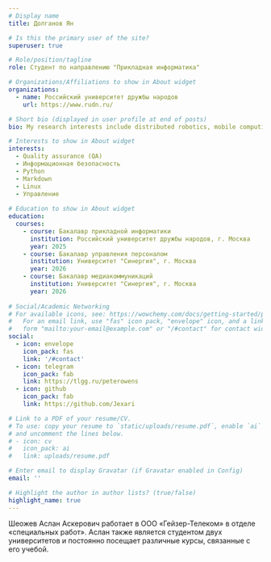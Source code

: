 ```yaml
---
# Display name
title: Долганов Ян

# Is this the primary user of the site?
superuser: true

# Role/position/tagline
role: Студент по направлению "Прикладная информатика"

# Organizations/Affiliations to show in About widget
organizations:
  - name: Российский университет дружбы народов
    url: https://www.rudn.ru/

# Short bio (displayed in user profile at end of posts)
bio: My research interests include distributed robotics, mobile computing and programmable matter.

# Interests to show in About widget
interests:
  - Quality assurance (QA)
  - Информационная безопасность
  - Python 
  - Markdown
  - Linux
  - Управление
  
# Education to show in About widget
education:
  courses:
    - course: Бакалавр прикладной информатики
      institution: Российский университет дружбы народов, г. Москва
      year: 2025
    - course: Бакалавр управления персоналом
      institution: Университет "Синергия", г. Москва
      year: 2026
    - course: Бакалавр медиакоммуникаций
      institution: Университет "Синергия", г. Москва
      year: 2026
 
# Social/Academic Networking
# For available icons, see: https://wowchemy.com/docs/getting-started/page-builder/#icons
#   For an email link, use "fas" icon pack, "envelope" icon, and a link in the
#   form "mailto:your-email@example.com" or "/#contact" for contact widget.
social:
  - icon: envelope
    icon_pack: fas
    link: '/#contact'
  - icon: telegram
    icon_pack: fab
    link: https://tlgg.ru/peterowens
  - icon: github
    icon_pack: fab
    link: https://github.com/Jexari

# Link to a PDF of your resume/CV.
# To use: copy your resume to `static/uploads/resume.pdf`, enable `ai` icons in `params.toml`,
# and uncomment the lines below.
# - icon: cv
#   icon_pack: ai
#   link: uploads/resume.pdf

# Enter email to display Gravatar (if Gravatar enabled in Config)
email: ''

# Highlight the author in author lists? (true/false)
highlight_name: true
---
```


Шеожев Аслан Аскерович работает в ООО «Гейзер-Телеком» в отделе «специальных работ». Аслан также является студентом двух университетов и постоянно посещает различные курсы, связанные с его учебой.
